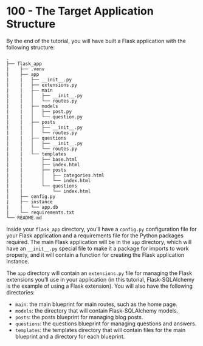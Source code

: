 # 100 - The Target Application Structure

By the end of the tutorial, you will have built a Flask application with the following structure:

```
.
├── flask_app
|    ├── .venv
|    ├── app
|    |   ├── __init__.py
|    |   ├── extensions.py
|    |   ├── main
|    |   │   ├── __init__.py
|    |   │   └── routes.py
|    |   ├── models
|    |   │   ├── post.py
|    |   │   └── question.py
|    |   ├── posts
|    |   │   ├── __init__.py
|    |   │   └── routes.py
|    |   ├── questions
|    |   │   ├── __init__.py
|    |   │   └── routes.py
|    |   └── templates
|    |       ├── base.html
|    |       ├── index.html
|    |       ├── posts
|    |       │   ├── categories.html
|    |       │   └── index.html
|    |       └── questions
|    |           └── index.html
|    ├── config.py
|    ├── instance
|    |   └── app.db
|    └── requirements.txt
└── README.md
```

Inside your ```flask_app``` directory, you’ll have a ```config.py``` configuration file for your Flask application and a requirements file for the Python packages required. The main Flask application will be in the ```app``` directory, which will have an ```__init__.py``` special file to make it a package for imports to work properly, and it will contain a function for creating the Flask application instance.

The ```app``` directory will contain an ```extensions.py``` file for managing the Flask extensions you’ll use in your application (in this tutorial, Flask-SQLAlchemy is the example of using a Flask extension). You will also have the following directories:

- ```main```: the main blueprint for main routes, such as the home page.
- ```models```: the directory that will contain Flask-SQLAlchemy models.
- ```posts```: the posts blueprint for managing blog posts.
- ```questions```: the questions blueprint for managing questions and answers.
- ```templates```: the templates directory that will contain files for the main blueprint and a directory for each blueprint.
